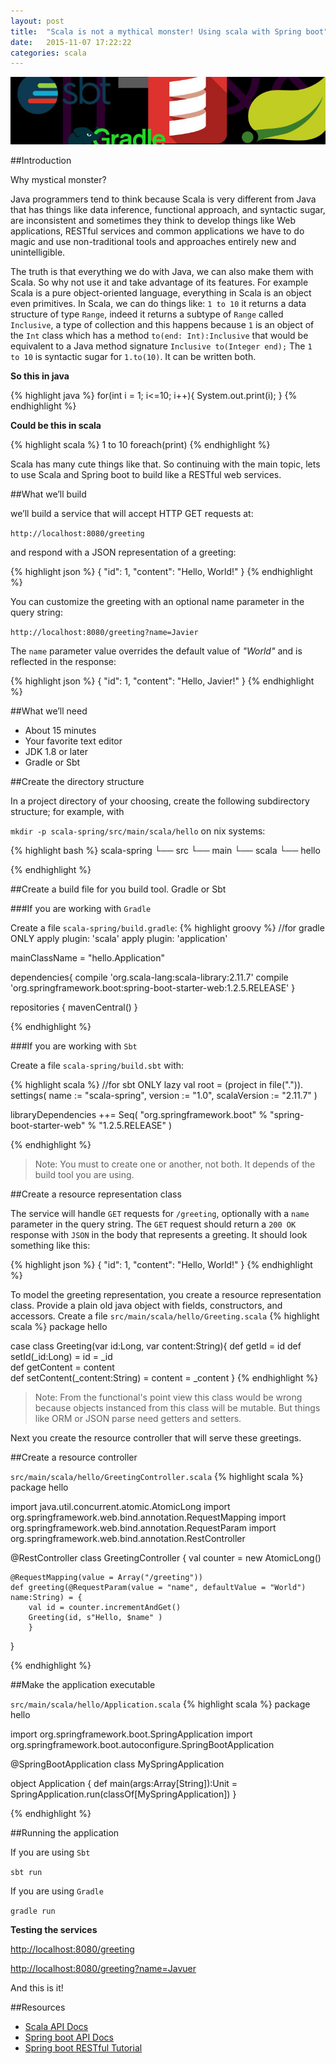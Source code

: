 ```yaml
---
layout: post
title:  "Scala is not a mythical monster! Using scala with Spring boot"
date:   2015-11-07 17:22:22
categories: scala
---
```


![Head post](/assets/scalaspringhead.jpg)


##Introduction

Why mystical monster?

Java programmers tend to think because Scala is very different from Java that has things like data inference, functional approach, and syntactic sugar, are inconsistent and sometimes they think to develop things like Web applications, RESTful services and common applications we have to do magic and use non-traditional tools and approaches entirely new and unintelligible.

The truth is that everything we do with Java, we can also make them with Scala. 
So why not use it and take advantage of its features.
For example Scala is a pure object-oriented language, everything in Scala is an object even primitives. 
In Scala, we can do things like: `1 to 10` it returns a data structure of type `Range`, indeed it returns a subtype of `Range` called `Inclusive`, a type of collection and this happens because `1` is an object of the `Int` class which has a method `to(end: Int):Inclusive` that would be equivalent to a Java method signature `Inclusive to(Integer end);` The `1 to 10` is syntactic sugar for `1.to(10)`. It can be written both.

**So this in java**

{% highlight java %}
for(int i = 1; i<=10; i++){
   System.out.print(i);
}
{% endhighlight %}

**Could be this in scala**

{% highlight scala %}
1 to 10 foreach(print)
{% endhighlight %}

Scala has many cute things like that. So continuing with the main topic, lets to use Scala and Spring boot to build like a RESTful web services.

##What we’ll build

we’ll build a service that will accept HTTP GET requests at:

`http://localhost:8080/greeting`

and respond with a JSON representation of a greeting:

{% highlight json %}
{
    "id": 1,
    "content": "Hello, World!"
}
{% endhighlight %}

You can customize the greeting with an optional name parameter in the query string:

`http://localhost:8080/greeting?name=Javier`

The `name` parameter value overrides the default value of _"World"_ and is reflected in the response:

{% highlight json %}
{
    "id": 1,
    "content": "Hello, Javier!"
}
{% endhighlight %}

##What we’ll need

- About 15 minutes
- Your favorite text editor
- JDK 1.8 or later
- Gradle or Sbt

##Create the directory structure

In a project directory of your choosing, create the following subdirectory structure; 
for example, with 

`mkdir -p scala-spring/src/main/scala/hello` on nix systems:

{% highlight bash %}
scala-spring
└── src
    └── main
        └── scala
            └── hello


{% endhighlight %}

##Create a build file for you build tool. Gradle or Sbt

###If you are working with `Gradle`

Create a file `scala-spring/build.gradle`:
{% highlight groovy %}
//for gradle ONLY
apply plugin: 'scala'
apply plugin: 'application'

mainClassName = "hello.Application"

dependencies{
        compile 'org.scala-lang:scala-library:2.11.7'
        compile 'org.springframework.boot:spring-boot-starter-web:1.2.5.RELEASE'
}

repositories {
    mavenCentral()
}


{% endhighlight %}


###If you are working with `Sbt`

Create a file `scala-spring/build.sbt` with:

{% highlight scala %}
//for sbt ONLY
lazy val root = (project in file(".")).
  settings(
    name := "scala-spring",
    version := "1.0",
    scalaVersion := "2.11.7"
  )


libraryDependencies ++= Seq(
  "org.springframework.boot" % "spring-boot-starter-web" % "1.2.5.RELEASE"
)

{% endhighlight %}
> Note: You must to create one or another, not both. It depends of the build tool you are using.


##Create a resource representation class

The service will handle `GET` requests for `/greeting`, optionally with a `name` parameter in the query string. The `GET` request should return a `200 OK` response with `JSON` in the body that represents a greeting. It should look something like this:

{% highlight json %}
{
    "id": 1,
    "content": "Hello, World!"
}
{% endhighlight %}

To model the greeting representation, you create a resource representation class. 
Provide a plain old java object with fields, constructors, and accessors. 
Create a file `src/main/scala/hello/Greeting.scala`
{% highlight scala %}
package hello
                               
case class Greeting(var id:Long, var content:String){
        def getId = id
        def setId(_id:Long) = id = _id  
        def getContent = content        
        def setContent(_content:String) = content = _content
} 
{% endhighlight %}
> Note: From the functional's point view this class would be wrong because objects 
> instanced from this class will be mutable. 
> But things like ORM or JSON parse need getters and setters. 

Next you create the resource controller that will serve these greetings.

##Create a resource controller

`src/main/scala/hello/GreetingController.scala`
{% highlight scala %}
package hello

import java.util.concurrent.atomic.AtomicLong
import org.springframework.web.bind.annotation.RequestMapping
import org.springframework.web.bind.annotation.RequestParam
import org.springframework.web.bind.annotation.RestController

@RestController
class GreetingController {
    val counter = new AtomicLong()  

    @RequestMapping(value = Array("/greeting"))
    def greeting(@RequestParam(value = "name", defaultValue = "World") name:String) = {
        val id = counter.incrementAndGet()
        Greeting(id, s"Hello, $name" )  
        }
    
}

{% endhighlight %}

##Make the application executable

`src/main/scala/hello/Application.scala`
{% highlight scala %}
package hello

import org.springframework.boot.SpringApplication
import org.springframework.boot.autoconfigure.SpringBootApplication

@SpringBootApplication
class MySpringApplication

object Application {
    def main(args:Array[String]):Unit =
        SpringApplication.run(classOf[MySpringApplication])
}

{% endhighlight %}

##Running the application

If you are using `Sbt`

`sbt run`

If you are using `Gradle`

`gradle run`

__Testing the services__

[http://localhost:8080/greeting](http://localhost:8080/greeting)

[http://localhost:8080/greeting?name=Javuer](http://localhost:8080/greeting?name=Javier)

And this is it!

##Resources
- [Scala API Docs](http://www.scala-lang.org/api/2.11.7/)
- [Spring boot API Docs](http://docs.spring.io/spring-boot/docs/current/api/)
- [Spring boot RESTful Tutorial](https://spring.io/guides/gs/rest-service/)
